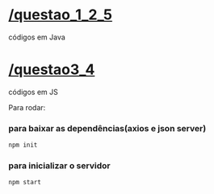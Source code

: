 # [/questao_1_2_5](https://github.com/leojunji/targetQuestoes/tree/main/questao_1_2_5)

códigos em Java

# [/questao3_4](https://github.com/leojunji/targetQuestoes/tree/main/questao3_4)

códigos em JS

Para rodar:

### para baixar as dependências(axios e json server)
```bash
npm init
```

### para inicializar o servidor
```bash
npm start
```
